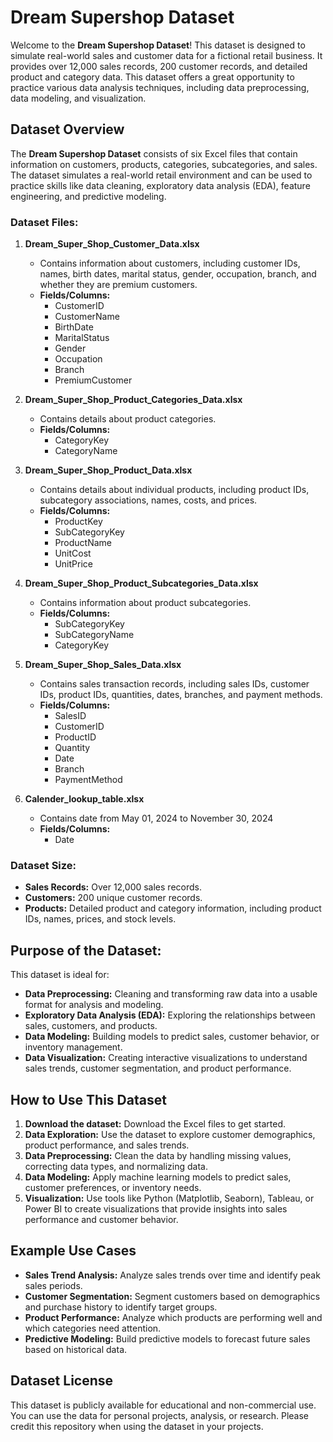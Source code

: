 # Dream Supershop Dataset

Welcome to the **Dream Supershop Dataset**! This dataset is designed to simulate real-world sales and customer data for a fictional retail business. It provides over 12,000 sales records, 200 customer records, and detailed product and category data. This dataset offers a great opportunity to practice various data analysis techniques, including data preprocessing, data modeling, and visualization.

## Dataset Overview

The **Dream Supershop Dataset** consists of six Excel files that contain information on customers, products, categories, subcategories, and sales. The dataset simulates a real-world retail environment and can be used to practice skills like data cleaning, exploratory data analysis (EDA), feature engineering, and predictive modeling.

### **Dataset Files:**
1. **Dream_Super_Shop_Customer_Data.xlsx**
   - Contains information about customers, including customer IDs, names, birth dates, marital status, gender, occupation, branch, and whether they are premium customers.
   - **Fields/Columns:**
     - CustomerID
     - CustomerName
     - BirthDate
     - MaritalStatus
     - Gender
     - Occupation
     - Branch
     - PremiumCustomer

2. **Dream_Super_Shop_Product_Categories_Data.xlsx**
   - Contains details about product categories.
   - **Fields/Columns:**
     - CategoryKey
     - CategoryName

3. **Dream_Super_Shop_Product_Data.xlsx**
   - Contains details about individual products, including product IDs, subcategory associations, names, costs, and prices.
   - **Fields/Columns:**
     - ProductKey
     - SubCategoryKey
     - ProductName
     - UnitCost
     - UnitPrice

4. **Dream_Super_Shop_Product_Subcategories_Data.xlsx**
   - Contains information about product subcategories.
   - **Fields/Columns:**
     - SubCategoryKey
     - SubCategoryName
     - CategoryKey

5. **Dream_Super_Shop_Sales_Data.xlsx**
   - Contains sales transaction records, including sales IDs, customer IDs, product IDs, quantities, dates, branches, and payment methods.
   - **Fields/Columns:**
     - SalesID
     - CustomerID
     - ProductID
     - Quantity
     - Date
     - Branch
     - PaymentMethod
6. **Calender_lookup_table.xlsx**
   - Contains date from May 01, 2024 to November 30, 2024
   - **Fields/Columns:**
     - Date

### **Dataset Size:**
- **Sales Records:** Over 12,000 sales records.
- **Customers:** 200 unique customer records.
- **Products:** Detailed product and category information, including product IDs, names, prices, and stock levels.

## Purpose of the Dataset:
This dataset is ideal for:
- **Data Preprocessing:** Cleaning and transforming raw data into a usable format for analysis and modeling.
- **Exploratory Data Analysis (EDA):** Exploring the relationships between sales, customers, and products.
- **Data Modeling:** Building models to predict sales, customer behavior, or inventory management.
- **Data Visualization:** Creating interactive visualizations to understand sales trends, customer segmentation, and product performance.

## How to Use This Dataset

1. **Download the dataset:** Download the Excel files to get started.
2. **Data Exploration:** Use the dataset to explore customer demographics, product performance, and sales trends.
3. **Data Preprocessing:** Clean the data by handling missing values, correcting data types, and normalizing data.
4. **Data Modeling:** Apply machine learning models to predict sales, customer preferences, or inventory needs.
5. **Visualization:** Use tools like Python (Matplotlib, Seaborn), Tableau, or Power BI to create visualizations that provide insights into sales performance and customer behavior.

## Example Use Cases

- **Sales Trend Analysis:** Analyze sales trends over time and identify peak sales periods.
- **Customer Segmentation:** Segment customers based on demographics and purchase history to identify target groups.
- **Product Performance:** Analyze which products are performing well and which categories need attention.
- **Predictive Modeling:** Build predictive models to forecast future sales based on historical data.

## Dataset License

This dataset is publicly available for educational and non-commercial use. You can use the data for personal projects, analysis, or research. Please credit this repository when using the dataset in your projects.
